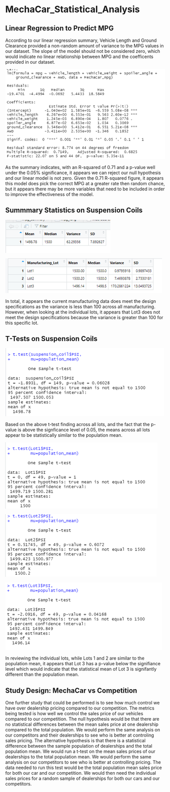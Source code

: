 # MechaCar_Statistical_Analysis

## Linear Regression to Predict MPG

According to our linear regression summary, Vehicle Length and Ground Clearance provided a non-random amount of variance to the MPG values in our dataset.
The slope of the model should not be considered zero, which would indicate no linear relationship between MPG and the coefficents provided in our dataset. 

![Regression Summary](https://github.com/kroman3105/MechaCar_Statistical_Analysis/blob/main/Images/Regression%20Summary.PNG)
  
As the summary indicates, with an R-squared of 0.71 and a p-value well under the 0.05% significance, it appears we can reject our null hypothesis and our linear
model is not zero.  Given the 0.71 R-squared figure, it appears this model does pick the correct MPG at a greater rate then random chance, but it appears there 
may be more variables that need to be included in order to improve the effectiveness of the model.

## Summmary Statistics on Suspension Coils

![Total](https://github.com/kroman3105/MechaCar_Statistical_Analysis/blob/main/Images/total_summary.PNG)

![Lot](https://github.com/kroman3105/MechaCar_Statistical_Analysis/blob/main/Images/lot_summary.PNG)

In total, it appears the current manufacturing data does meet the design specifications as the variance is less than 100 across all manufacturing.  However,
when looking at the individual lots, it appears that Lot3 does not meet the design specifications because the variance is greater than 100 for this specific lot.

## T-Tests on Suspension Coils

![T_Test](https://github.com/kroman3105/MechaCar_Statistical_Analysis/blob/main/Images/T-Test_All.PNG)

Based on the above t-test finding across all lots, and the fact that the p-value is above the signficance level of 0.05, the means across all lots appear to be
statistically similar to the population mean.

![T_Test1](https://github.com/kroman3105/MechaCar_Statistical_Analysis/blob/main/Images/T-Test_Lot1.PNG)

![T_Test2](https://github.com/kroman3105/MechaCar_Statistical_Analysis/blob/main/Images/T-Test_Lot2.PNG)

![T_Test3](https://github.com/kroman3105/MechaCar_Statistical_Analysis/blob/main/Images/T-Test_Lot3.PNG)

In reviewing the individual lots, while Lots 1 and 2 are similar to the population mean, it appears that Lot 3 has a p-value below the signifiance level which would
indicate that the statistical mean of Lot 3 is signifantly different than the population mean.

## Study Design: MechaCar vs Competition

One further study that could be performed is to see how much control we have over dealership pricing compared to our competition.  The metrics being tested is how well we control 
the sales price of our vehicles compared to our competition.  The null hypothesis would be that there are no statistical differences between the mean sales price at one dealership
compared to the total population.  We would perform the same analysis on our competitors and their dealerships to see who is better at controling sales pricing.  The alternative hypothesis is that there is a statistical
difference between the sample population of dealerships and the total population mean.  We would run a t-test on the mean sales prices of our dealerships to the total population mean.  We would perform the same analysis
on our competitors to see who is better at controlling pricing.  The data needed to run this test would be the total population mean sales price for both our car and our competition.  We would then need the individual sales
prices for a random sample of dealerships for both our cars and our competitors.     
